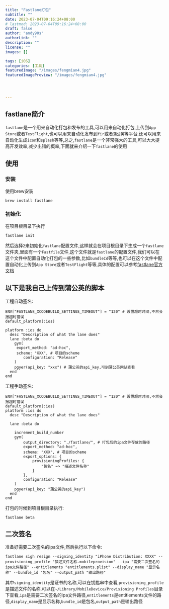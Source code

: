```yaml
---
title: "Fastlane打包"
subtitle: ""
date: 2023-07-04T09:16:24+08:00
# lastmod: 2023-07-04T09:16:24+08:00
draft: false
author: "andy90s"
authorLink: ""
description: ""
license: ""
images: []

tags: [iOS]
categories: [工具]
featuredImage: "/images/fengmian4.jpg"
featuredImagePreview: "/images/fengmian4.jpg"




---
```

<!--more-->
## fastlane简介
`fastlane`是一个用来自动化打包和发布的工具,可以用来自动化打包,上传到`App Store`或者`TestFlight`,也可以用来自动化发布到`fir`或者`蒲公英`等平台,还可以用来自动化生成`icon`和`splash`等等,总之,`fastlane`是一个非常强大的工具,可以大大提高开发效率,减少出错的概率,下面就来介绍一下`fastlane`的使用
## 使用
### 安装
使用brew安装
```
brew install fastlane
```
### 初始化
在项目根目录下执行
```
fastlane init
```
然后选择`2`来初始化`fastlane`配置文件,这样就会在项目根目录下生成一个`fastlane`文件夹,里面有一个`Fastfile`文件,这个文件就是`fastlane`的配置文件,我们可以在这个文件中配置自动化打包的一些参数,比如`bundleId`等等,也可以在这个文件中配置自动化上传到`App Store`或者`TestFlight`等等,具体的配置可以参考[fastlane官方文档](https://docs.fastlane.tools/)

## 以下是我自己上传到蒲公英的脚本
工程自动签名:
```
ENV["FASTLANE_XCODEBUILD_SETTINGS_TIMEOUT"] = "120" # 设置超时时间,不然会报超时错误 
default_platform(:ios)

platform :ios do
  desc "Description of what the lane does"
  lane :beta do
	gym(
	 export_method: "ad-hoc",
	 scheme: "XXX", # 项目的scheme
		configuration: "Release"
	)
	pgyer(api_key: "xxx") # 蒲公英的api_key,可到蒲公英网站查看
  end
end
```
工程手动签名:
```
ENV["FASTLANE_XCODEBUILD_SETTINGS_TIMEOUT"] = "120" # 设置超时时间,不然会报超时错误
default_platform(:ios)
platform :ios do
  desc "Description of what the lane does"

  lane :beta do
	
	increment_build_number
	gym(
		output_directory: "./fastlane/", # 打包后的ipa文件存放的路径
		export_method: "ad-hoc",
		scheme: "XXX", # 项目的scheme
		export_options: {
			provisioningProfiles: {
				"包名" => "描述文件名称"
  			}
		},
		configuration: "Release"
	)
	pgyer(api_key: "蒲公英的api_key")
  end
end

```
打包的时候到项目根目录执行:
```
fastlane beta
```

## 二次签名

准备好需要二次签名的ipa文件,然后执行以下命令:
```
fastlane sigh resign --signing_identity "iPhone Distribution: XXXX" --provisioning_profile "描述文件名称.mobileprovision" --ipa "需要二次签名的ipa文件路径" --entitlements "entitlements.plist" --display_name "显示名称" --bundle_id "包名" --output_path "输出路径"
```
其中`signing_identity`是证书的名称,可以在钥匙串中查看,`provisioning_profile`是描述文件的名称,可以在`~/Library/MobileDevice/Provisioning Profiles`目录下查看,`ipa`是需要二次签名的ipa文件路径,`entitlements`是entitlements文件的路径,`display_name`是显示名称,`bundle_id`是包名,`output_path`是输出路径